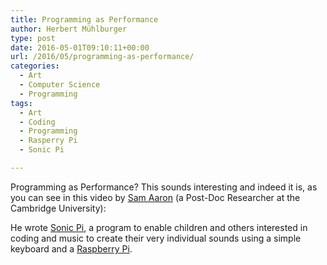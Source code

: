 ```yaml
---
title: Programming as Performance
author: Herbert Mühlburger
type: post
date: 2016-05-01T09:10:11+00:00
url: /2016/05/programming-as-performance/
categories:
  - Art
  - Computer Science
  - Programming
tags:
  - Art
  - Coding
  - Programming
  - Rasperry Pi
  - Sonic Pi

---
```

Programming as Performance? This sounds interesting and indeed it is, as you can see in this video by <a href="http://sam.aaron.name/" target="_blank">Sam Aaron</a> (a Post-Doc Researcher at the Cambridge University):



He wrote <a href="http://sonic-pi.net/" target="_blank">Sonic Pi</a>, a program to enable children and others interested in coding and music to create their very individual sounds using a simple keyboard and a <a href="https://www.raspberrypi.org/" target="_blank">Raspberry Pi</a>.